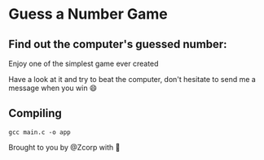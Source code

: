 # Guess a Number Game

## Find out the computer's guessed number:
Enjoy one of the simplest game ever created

Have a look at it and try to beat the computer, don't hesitate to send me a message when you win 😄

## Compiling
``` gcc main.c -o app ```

Brought to you by @Zcorp with 🖤
